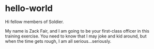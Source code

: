 # hello-world

Hi fellow members of Soldier.

My name is Zack Fair, and I am going to be your first-class officer in this training exercise.  You need to know that I may joke and kid around, but when the time gets rough, I am all serious...seriously.
